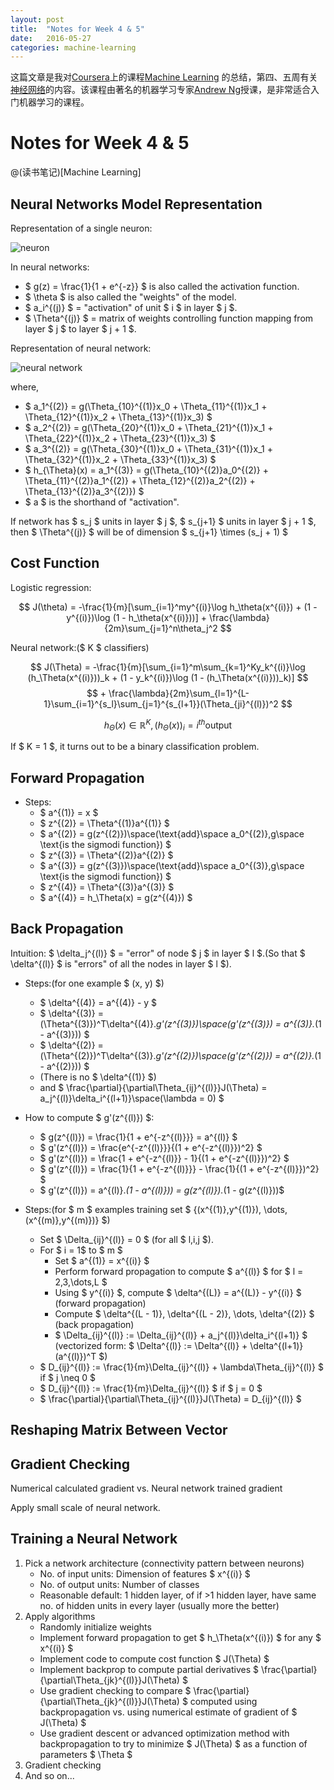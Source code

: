 ```yaml
---
layout: post
title:  "Notes for Week 4 & 5"
date:   2016-05-27
categories: machine-learning
---
```

这篇文章是我对[Coursera](coursera.org)上的课程[Machine Learning](https://www.coursera.org/learn/machine-learning/)
的总结，第四、五周有关[神经网络](https://en.wikipedia.org/wiki/Artificial_neural_network)的内容。该课程由著名的机器学习专家[Andrew Ng](http://www.andrewng.org/)授课，是非常适合入门机器学习的课程。

# Notes for Week 4 & 5

@(读书笔记)[Machine Learning]

## Neural Networks Model Representation

Representation of a single neuron:

![neuron](https://raw.githubusercontent.com/Choosue/Choosue.github.io/master/img/notes-for-week-4-neuron.png)

In neural networks:

- $ g(z) = \frac{1}{1 + e^{-z}} $ is also called the activation function.
- $ \theta $ is also called the "weights" of the model.
- $ a_i^{(j)} $ = "activation" of unit $ i $ in layer $ j $.
- $ \Theta^{(j)} $ = matrix of weights controlling function mapping from layer $ j $ to layer $ j + 1 $.

Representation of neural network:

![neural network](https://raw.githubusercontent.com/Choosue/Choosue.github.io/master/img/notes-for-week-4-neural-network.png)

where, 
- $ a_1^{(2)} = g(\Theta_{10}^{(1)}x_0 + \Theta_{11}^{(1)}x_1 + \Theta_{12}^{(1)}x_2 + \Theta_{13}^{(1)}x_3) $
- $ a_2^{(2)} = g(\Theta_{20}^{(1)}x_0 + \Theta_{21}^{(1)}x_1 + \Theta_{22}^{(1)}x_2 + \Theta_{23}^{(1)}x_3) $
- $ a_3^{(2)} = g(\Theta_{30}^{(1)}x_0 + \Theta_{31}^{(1)}x_1 + \Theta_{32}^{(1)}x_2 + \Theta_{33}^{(1)}x_3) $
- $ h_{\Theta}(x) = a_1^{(3)} = g(\Theta_{10}^{(2)}a_0^{(2)} + \Theta_{11}^{(2)}a_1^{(2)} + \Theta_{12}^{(2)}a_2^{(2)} + \Theta_{13}^{(2)}a_3^{(2)}) $
- $ a $ is the shorthand of "activation".

If network has $ s_j $ units in layer $ j $, $ s_{j+1} $ units in layer $ j + 1 $, then $ \Theta^{(j)} $ will be of dimension $ s_{j+1} \times (s_j + 1) $

## Cost Function

Logistic regression:

$$ J(\theta) = -\frac{1}{m}[\sum_{i=1}^my^{(i)}\log h_\theta(x^{(i)}) + (1 - y^{(i)})\log (1 - h_\theta(x^{(i)}))] + \frac{\lambda}{2m}\sum_{j=1}^n\theta_j^2 $$

Neural network:($ K $ classifiers)

$$ J(\Theta) = -\frac{1}{m}[\sum_{i=1}^m\sum_{k=1}^Ky_k^{(i)}\log (h_\Theta(x^{(i)}))_k + (1 - y_k^{(i)})\log (1 - (h_\Theta(x^{(i)}))_k)] $$
$$ + \frac{\lambda}{2m}\sum_{l=1}^{L-1}\sum_{i=1}^{s_l}\sum_{j=1}^{s_{l+1}}(\Theta_{ji}^{(l)})^2 $$

$$ h_\Theta(x) \in \mathbb{R}^K, (h_\Theta(x))_i = i^{th}\text{output} $$

If $ K = 1 $, it turns out to be a binary classification problem.

## Forward Propagation

- Steps:
	- $ a^{(1)} = x $
	- $ z^{(2)} = \Theta^{(1)}a^{(1)} $
	- $ a^{(2)} = g(z^{(2)})\space(\text{add}\space a_0^{(2)},g\space \text{is the sigmodi function}) $
	- $ z^{(3)} = \Theta^{(2)}a^{(2)} $
	- $ a^{(3)} = g(z^{(3)})\space(\text{add}\space a_0^{(3)},g\space \text{is the sigmodi function}) $
	- $ z^{(4)} = \Theta^{(3)}a^{(3)} $
	- $ a^{(4)} = h_\Theta(x) = g(z^{(4)}) $

## Back Propagation

Intuition: $ \delta_j^{(l)} $ = "error" of node $ j $ in layer $ l $.(So that $ \delta^{(l)} $ is "errors" of all the nodes in layer $ l $).

- Steps:(for one example $ (x, y) $)
	- $ \delta^{(4)} = a^{(4)} - y $
	- $ \delta^{(3)} = (\Theta^{(3)})^T\delta^{(4)}.*g'(z^{(3)})\space(g'(z^{(3)}) = a^{(3)}.*(1 - a^{(3)})) $
	- $ \delta^{(2)} = (\Theta^{(2)})^T\delta^{(3)}.*g'(z^{(2)})\space(g'(z^{(2)}) = a^{(2)}.*(1 - a^{(2)})) $
	- (There is no $ \delta^{(1)} $)
	- and $ \frac{\partial}{\partial\Theta_{ij}^{(l)}}J(\Theta) = a_j^{(l)}\delta_i^{(l+1)}\space(\lambda = 0) $

- How to compute $ g'(z^{(l)}) $:
	- $ g(z^{(l)}) = \frac{1}{1 + e^{-z^{(l)}}} = a^{(l)} $
	- $ g'(z^{(l)}) = \frac{e^{-z^{(l)}}}{(1 + e^{-z^{(l)}})^2} $
	- $ g'(z^{(l)}) = \frac{1 + e^{-z^{(l)}} - 1}{(1 + e^{-z^{(l)}})^2} $
	- $ g'(z^{(l)}) = \frac{1}{1 + e^{-z^{(l)}}} - \frac{1}{(1 + e^{-z^{(l)}})^2} $
	- $ g'(z^{(l)}) = a^{(l)}.*(1 - a^{(l)})) =  g(z^{(l)}).*(1 - g(z^{(l)}))$

- Steps:(for $ m $ examples training set $ \{(x^{(1)},y^{(1)}), \dots, (x^{(m)},y^{(m)})\} $)
	- Set $ \Delta_{ij}^{(l)} = 0 $ (for all $ l,i,j $).
	- For $ i = 1$ to $ m $
		- Set $ a^{(1)} = x^{(i)} $
		- Perform forward propagation to compute $ a^{(l)} $ for $ l = 2,3,\dots,L $
		- Using $ y^{(i)} $, compute $ \delta^{(L)} = a^{(L)} - y^{(i)} $ (forward propagation)
		- Compute $ \delta^{(L - 1)}, \delta^{(L - 2)}, \dots, \delta^{(2)} $ (back propagation)
		- $ \Delta_{ij}^{(l)} := \Delta_{ij}^{(l)} + a_j^{(l)}\delta_i^{(l+1)} $ (vectorized form: $ \Delta^{(l)} := \Delta^{(l)} + \delta^{(l+1)}(a^{(l)})^T $)
	- $ D_{ij}^{(l)} := \frac{1}{m}\Delta_{ij}^{(l)} + \lambda\Theta_{ij}^{(l)} $ if $ j \neq 0 $
	- $ D_{ij}^{(l)} := \frac{1}{m}\Delta_{ij}^{(l)} $ if $ j = 0 $
	- $ \frac{\partial}{\partial\Theta_{ij}^{(l)}}J(\Theta) = D_{ij}^{(l)} $

## Reshaping Matrix Between Vector

## Gradient Checking

Numerical calculated gradient vs. Neural network trained gradient

Apply small scale of neural network.

## Training a Neural Network

1. Pick a network architecture (connectivity pattern between neurons)
	- No. of input units: Dimension of features $ x^{(i)} $
	- No. of output units: Number of classes
	- Reasonable default: 1 hidden layer, of if >1 hidden layer, have same no. of hidden units in every layer (usually more the better)
2. Apply algorithms
	- Randomly initialize weights
	- Implement forward propagation to get $ h_\Theta(x^{(i)}) $ for any $ x^{(i)} $
	- Implement code to compute cost function $ J(\Theta) $
	- Implement backprop to compute partial derivatives $ \frac{\partial}{\partial\Theta_{jk}^{(l)}}J(\Theta) $
	- Use gradient checking to compare $ \frac{\partial}{\partial\Theta_{jk}^{(l)}}J(\Theta) $ computed using backpropagation vs. using numerical estimate of gradient of $ J(\Theta) $
	- Use gradient descent or advanced optimization method with backpropagation to try to minimize $ J(\Theta) $ as a function of parameters $ \Theta $
3. Gradient checking
4. And so on...



